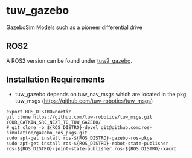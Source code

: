 # tuw_gazebo
GazeboSim Models such as a pioneer differential drive
## ROS2
A ROS2 version can be found under [tuw2_gazebo](https://github.com/tuw-robotics/tuw2_gazebo).
## Installation Requirements
* tuw_gazebo depends on tuw_nav_msgs which are located in the pkg tuw_msgs (https://github.com/tuw-robotics/tuw_msgs)
``` 
export ROS_DISTRO=noetic
git clone https://github.com/tuw-robotics/tuw_msgs.git YOUR_CATKIN_SRC_NEXT_TO_TUW_GAZEBO/ 
# git clone -b ${ROS_DISTRO}-devel git@github.com:ros-simulation/gazebo_ros_pkgs.git
sudo apt-get install ros-${ROS_DISTRO}-gazebo-ros-pkgs 
sudo apt-get install ros-${ROS_DISTRO}-robot-state-publisher ros-${ROS_DISTRO}-joint-state-publisher ros-${ROS_DISTRO}-xacro
```
